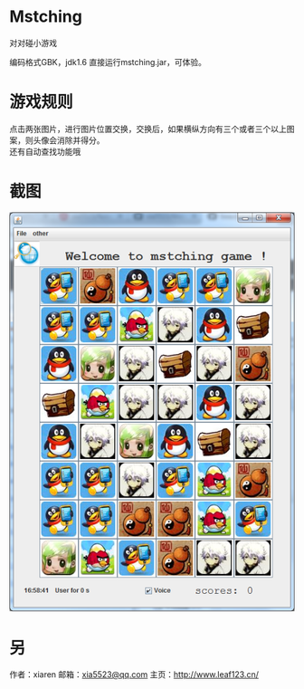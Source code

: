# Mstching
对对碰小游戏

编码格式GBK，jdk1.6
直接运行mstching.jar，可体验。


# 游戏规则
点击两张图片，进行图片位置交换，交换后，如果横纵方向有三个或者三个以上图案，则头像会消除并得分。<br/>
还有自动查找功能哦

# 截图

![](https://github.com/xia5523/Mstching/blob/master/screenshots/1.png)


# 另

作者：xiaren
邮箱：xia5523@qq.com 
主页：http://www.leaf123.cn/
